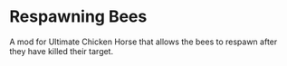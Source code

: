 # Respawning Bees
 A mod for Ultimate Chicken Horse that allows the bees to respawn after they have killed their target.
